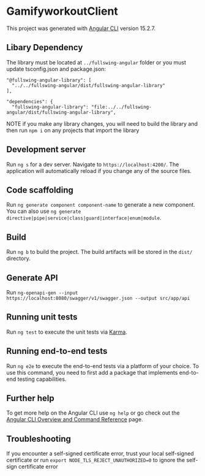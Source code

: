 # GamifyworkoutClient

This project was generated with [Angular CLI](https://github.com/angular/angular-cli) version 15.2.7.

## Libary Dependency

The library must be located at `../fullswing-angular` folder or you must update tsconfig.json and package.json:
```   # tsconfig.json
"@fullswing-angular-library": [
  "../../fullswing-angular/dist/fullswing-angular-library"
],
```
```   # package.json
"dependencies": {
  "fullswing-angular-library": "file:../../fullswing-angular/dist/fullswing-angular-library",
```

NOTE if you make any library changes, you will need to build the library and then run `npm i` on any projects that import the library

## Development server

Run `ng s` for a dev server. Navigate to `https://localhost:4200/`. The application will automatically reload if you change any of the source files.

## Code scaffolding

Run `ng generate component component-name` to generate a new component. You can also use `ng generate directive|pipe|service|class|guard|interface|enum|module`.

## Build

Run `ng b` to build the project. The build artifacts will be stored in the `dist/` directory.

## Generate API

Run `ng-openapi-gen --input https://localhost:8080/swagger/v1/swagger.json --output src/app/api`

## Running unit tests

Run `ng test` to execute the unit tests via [Karma](https://karma-runner.github.io).

## Running end-to-end tests

Run `ng e2e` to execute the end-to-end tests via a platform of your choice. To use this command, you need to first add a package that implements end-to-end testing capabilities.

## Further help

To get more help on the Angular CLI use `ng help` or go check out the [Angular CLI Overview and Command Reference](https://angular.io/cli) page.

## Troubleshooting
If you encounter a self-signed certificate error, trust your local self-signed certificate or run `export NODE_TLS_REJECT_UNAUTHORIZED=0` to ignore the self-sign certificate error

